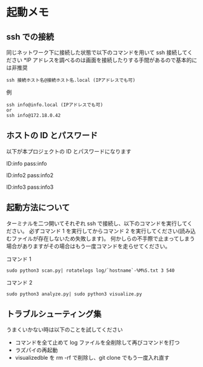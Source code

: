 # 起動メモ

## ssh での接続

同じネットワーク下に接続した状態で以下のコマンドを用いて ssh 接続してください
\*IP アドレスを調べるのは画面を接続したりする手間があるので基本的には非推奨

```:shell
ssh 接続ホスト名@接続ホスト名.local (IPアドレスでも可)
```

例

```:shell
ssh info@info.local (IPアドレスでも可)
or
ssh info@172.18.0.42
```

## ホストの ID とパスワード

以下が本プロジェクトの ID とパスワードになります

ID:info
pass:info

ID:info2
pass:info2

ID:info3
pass:info3

## 起動方法について

ターミナルを二つ開いてそれぞれ ssh で接続し、以下のコマンドを実行してください。
必ずコマンド 1 を実行してからコマンド 2 を実行してください(読み込むファイルが存在しないため失敗します)。
何かしらの不手際で止まってしまう場合がありますがその場合はもう一度コマンドを走らせてください。

コマンド 1

```:shell
sudo python3 scan.py| rotatelogs log/`hostname`-%M%S.txt 3 540
```

コマンド 2

```:shell
sudo python3 analyze.py| sudo python3 visualize.py
```

## トラブルシューティング集

うまくいかない時は以下のことを試してください

- コマンドを全て止めて log ファイルを全削除して再びコマンドを打つ
- ラズパイの再起動
- visualizedble を rm -rf で削除し、git clone でもう一度入れ直す
